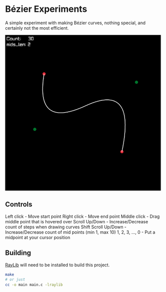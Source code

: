 # Bézier Experiments

A simple experiment with making Bézier curves, nothing special, and
certainly not the most efficient.

![Screenshot of program running](./img/screenshot.png)

## Controls

Left click - Move start point
Right click - Move end point
Middle click - Drag middle point that is hovered over
Scroll Up/Down - Increase/Decrease count of steps when drawing curves
Shift Scroll Up/Down - Increase/Decrease count of mid points (min 1, max 10)
1, 2, 3, ..., 0 - Put a midpoint at your cursor position

## Building

[RayLib](https://raylib.com) will need to be installed to build this project.

```sh
make
# or just
cc -o main main.c -lraylib
```
